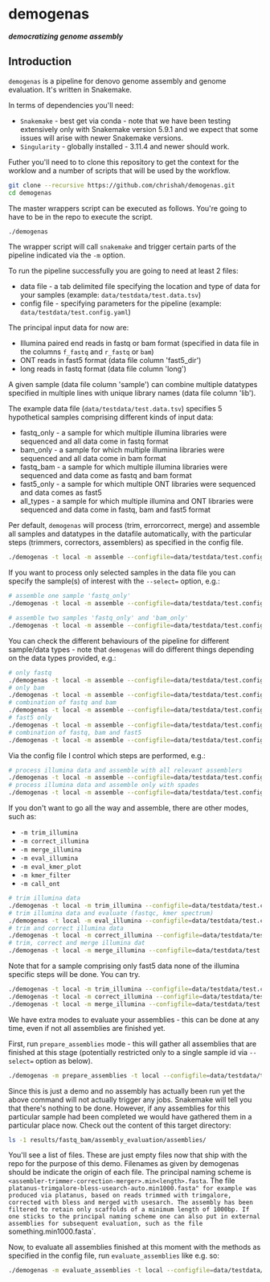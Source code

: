 # demogenas
***democratizing genome assembly***

## Introduction

`demogenas` is a pipeline for denovo genome assembly and genome evaluation. It's written in Snakemake. 

In terms of dependencies you'll need:
 - `Snakemake` - best get via conda - note that we have been testing extensively only with Snakemake version 5.9.1 and we expect that some issues will arise with newer Snakemake versions.
 - `Singularity` - globally installed - 3.11.4 and newer should work. 

Futher you'll need to to clone this repository to get the context for the worklow and a number of scripts that will be used by the workflow.
```bash
git clone --recursive https://github.com/chrishah/demogenas.git
cd demogenas
```

The master wrappers script can be executed as follows. You're going to have to be in the repo to execute the script.
```bash
./demogenas
```

The wrapper script will call `snakemake` and trigger certain parts of the pipeline indicated via the `-m` option.

To run the pipeline successfully you are going to need at least 2 files:
 - data file - a tab delimited file specifying the location and type of data for your samples (example: `data/testdata/test.data.tsv`)
 - config file - specifying parameters for the pipeline (example: `data/testdata/test.config.yaml`)

The principal input data for now are:
 - Illumina paired end reads in fastq or bam format (specified in data file in the columns `f_fastq` and `r_fastq` or `bam`)
 - ONT reads in fast5 format (data file column 'fast5_dir')
 - long reads in fastq format (data file column 'long')

A given sample (data file column 'sample') can combine multiple datatypes specified in multiple lines with unique library names (data file column 'lib').

The example data file (`data/testdata/test.data.tsv`) specifies 5 hypothetical samples comprising different kinds of input data:
 - fastq_only - a sample for which multiple illumina libraries were sequenced and all data come in fastq format
 - bam_only - a sample for which multiple illumina libraries were sequenced and all data come in bam format
 - fastq_bam - a sample for which multiple illumina libraries were sequenced and data come as fastq and bam format
 - fast5_only - a sample for which multiple ONT libraries were sequenced and data comes as fast5
 - all_types - a sample for which multiple illumina and ONT libraries were sequenced and data come in fastq, bam and fast5 format

Per default, `demogenas` will process (trim, errorcorrect, merge) and assemble all samples and datatypes in the datafile automatically, with the particular steps (trimmers, correctors, assemblers) as specified in the config file.

```bash
./demogenas -t local -m assemble --configfile=data/testdata/test.config.yaml --dry
``` 

If you want to process only selected samples in the data file you can specify the sample(s) of interest with the `--select=` option, e.g.:
```bash
# assemble one sample 'fastq_only'
./demogenas -t local -m assemble --configfile=data/testdata/test.config.yaml --dry --select=fastq_only

# assemble two samples 'fastq_only' and 'bam_only'
./demogenas -t local -m assemble --configfile=data/testdata/test.config.yaml --dry --select=fastq_only,bam_only
```

You can check the different behaviours of the pipeline for different sample/data types - note that `demogenas` will do different things depending on the data types provided, e.g.:
```bash
# only fastq
./demogenas -t local -m assemble --configfile=data/testdata/test.config.yaml --dry --select=fastq_only
# only bam
./demogenas -t local -m assemble --configfile=data/testdata/test.config.yaml --dry --select=bam_only
# combination of fastq and bam
./demogenas -t local -m assemble --configfile=data/testdata/test.config.yaml --dry --select=fastq_bam
# fast5 only
./demogenas -t local -m assemble --configfile=data/testdata/test.config.yaml --dry --select=fast5_only
# combination of fastq, bam and fast5
./demogenas -t local -m assemble --configfile=data/testdata/test.config.yaml --dry --select=all_types
```

Via the config file I control which steps are performed, e.g.:
```bash
# process illumina data and assemble with all relevant assemblers
./demogenas -t local -m assemble --configfile=data/testdata/test.config.yaml --dry --select=fastq_only
# process illumina data and assemble only with spades
./demogenas -t local -m assemble --configfile=data/testdata/test.config.spadesonly.yaml --dry --select=fastq_only
```

If you don't want to go all the way and assemble, there are other modes, such as:
 - `-m trim_illumina`
 - `-m correct_illumina`
 - `-m merge_illumina`
 - `-m eval_illumina`
 - `-m eval_kmer_plot`
 - `-m kmer_filter`
 - `-m call_ont`

```bash
# trim illumina data
./demogenas -t local -m trim_illumina --configfile=data/testdata/test.config.yaml --dry --select=fastq_only
# trim illumina data and evaluate (fastqc, kmer spectrum)
./demogenas -t local -m eval_illumina --configfile=data/testdata/test.config.yaml --dry --select=bam_only
# trim and correct illumina data
./demogenas -t local -m correct_illumina --configfile=data/testdata/test.config.yaml --dry --select=fastq_bam
# trim, correct and merge illumina dat
./demogenas -t local -m merge_illumina --configfile=data/testdata/test.config.yaml --dry --select=fastq_only
```

Note that for a sample comprising only fast5 data none of the illumina specific steps will be done. You can try.
```bash
./demogenas -t local -m trim_illumina --configfile=data/testdata/test.config.yaml --dry --select=fast5_only
./demogenas -t local -m correct_illumina --configfile=data/testdata/test.config.yaml --dry --select=fast5_only
./demogenas -t local -m merge_illumina --configfile=data/testdata/test.config.yaml --dry --select=fast5_only
```

We have extra modes to evaluate your assemblies - this can be done at any time, even if not all assemblies are finished yet.

First, run `prepare_assemblies` mode - this will gather all assemblies that are finished at this stage (potentially restricted only to a single sample id via `--select=` option as below).
```bash
./demogenas -m prepare_assemblies -t local --configfile=data/testdata/test.config.yaml --select="fastq_bam"
```
Since this is just a demo and no assembly has actually been run yet the above command will not actually trigger any jobs. Snakemake will tell you that there's nothing to be done. However, if any assemblies for this particular sample had been completed we would have gathered them in a particular place now. Check out the content of this target directory:
```bash
ls -1 results/fastq_bam/assembly_evaluation/assemblies/
```
You'll see a list of files. These are just empty files now that ship with the repo for the purpose of this demo. Filenames as given by demogenas should be indicate the origin of each file. The principal naming scheme is `<assembler-trimmer-correction-merger>.min<length>.fasta`. The file `platanus-trimgalore-bless-usearch-auto.min1000.fasta" for example was produced via platanus, based on reads trimmed with trimgalore, corrected with bless and merged with usesarch. The assembly has been filtered to retain only scaffolds of a minimum length of 1000bp. If one sticks to the principal naming scheme one can also put in external assemblies for subsequent evaluation, such as the file `something.min1000.fasta`. 


Now, to evaluate all assemblies finished at this moment with the methods as specified in the config file, run `evaluate_assemblies` like e.g. so:
```bash
./demogenas -m evaluate_assemblies -t local --configfile=data/testdata/test.config.yaml --select="fastq_bam" --dry
```


